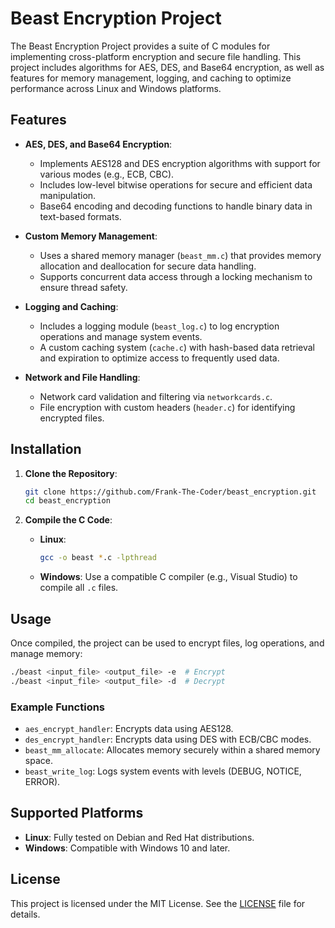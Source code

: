 # Beast Encryption Project

The Beast Encryption Project provides a suite of C modules for implementing cross-platform encryption and secure file handling. This project includes algorithms for AES, DES, and Base64 encryption, as well as features for memory management, logging, and caching to optimize performance across Linux and Windows platforms.

## Features

- **AES, DES, and Base64 Encryption**:

  - Implements AES128 and DES encryption algorithms with support for various modes (e.g., ECB, CBC).
  - Includes low-level bitwise operations for secure and efficient data manipulation.
  - Base64 encoding and decoding functions to handle binary data in text-based formats.

- **Custom Memory Management**:

  - Uses a shared memory manager (`beast_mm.c`) that provides memory allocation and deallocation for secure data handling.
  - Supports concurrent data access through a locking mechanism to ensure thread safety.

- **Logging and Caching**:

  - Includes a logging module (`beast_log.c`) to log encryption operations and manage system events.
  - A custom caching system (`cache.c`) with hash-based data retrieval and expiration to optimize access to frequently used data.

- **Network and File Handling**:
  - Network card validation and filtering via `networkcards.c`.
  - File encryption with custom headers (`header.c`) for identifying encrypted files.

## Installation

1. **Clone the Repository**:

   ```bash
   git clone https://github.com/Frank-The-Coder/beast_encryption.git
   cd beast_encryption
   ```

2. **Compile the C Code**:
   - **Linux**:
     ```bash
     gcc -o beast *.c -lpthread
     ```
   - **Windows**: Use a compatible C compiler (e.g., Visual Studio) to compile all `.c` files.

## Usage

Once compiled, the project can be used to encrypt files, log operations, and manage memory:

```bash
./beast <input_file> <output_file> -e  # Encrypt
./beast <input_file> <output_file> -d  # Decrypt
```

### Example Functions

- `aes_encrypt_handler`: Encrypts data using AES128.
- `des_encrypt_handler`: Encrypts data using DES with ECB/CBC modes.
- `beast_mm_allocate`: Allocates memory securely within a shared memory space.
- `beast_write_log`: Logs system events with levels (DEBUG, NOTICE, ERROR).

## Supported Platforms

- **Linux**: Fully tested on Debian and Red Hat distributions.
- **Windows**: Compatible with Windows 10 and later.

## License

This project is licensed under the MIT License. See the [LICENSE](LICENSE) file for details.

